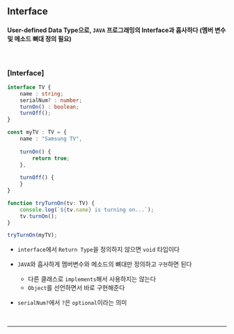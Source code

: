 ## Interface

#### User-defined Data Type으로, `JAVA` 프로그래밍의 Interface과 흡사하다 (멤버 변수 및 메소드 뼈대 정의 필요)

<br>

### [Interface]

```TypeScript
interface TV {
    name : string;
    serialNum? : number;
    turnOn() : boolean;
    turnOff();
}

const myTV : TV = {
    name : "Samsung TV",
    
    turnOn() {
        return true;
    },
    
    turnOff() {
    }
}

function tryTurnOn(tv: TV) {
    console.log(`${tv.name} is turning on...`);
    tv.turnOn();
}

tryTurnOn(myTV);

```
* `interface`에서 `Return Type`을 정의하지 않으면 `void` 타입이다

* `JAVA`와 흡사하게 멤버변수와 메소드의 뼈대만 정의하고 `구현`하면 된다
  * 다른 클래스로 `implements`해서 사용하지는 않는다
  * `Object`를 선언하면서 바로 구현해준다

* `serialNum?`에서 `?`은 `optional`이라는 의미

<br>
<hr>
<br>
